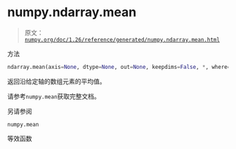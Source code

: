 # numpy.ndarray.mean

> 原文：[`numpy.org/doc/1.26/reference/generated/numpy.ndarray.mean.html`](https://numpy.org/doc/1.26/reference/generated/numpy.ndarray.mean.html)

方法

```py
ndarray.mean(axis=None, dtype=None, out=None, keepdims=False, *, where=True)
```

返回沿给定轴的数组元素的平均值。

请参考`numpy.mean`获取完整文档。

另请参阅

`numpy.mean`

等效函数
